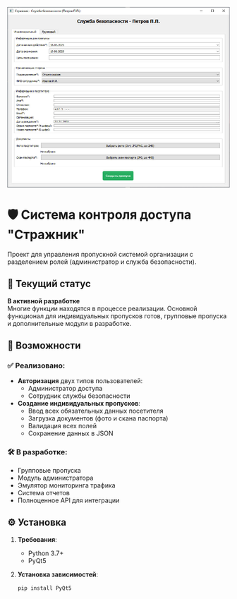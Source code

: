 ![Лого проекта](logo.jpg)

# 🛡️ Система контроля доступа "Стражник"

Проект для управления пропускной системой организации с разделением ролей (администратор и служба безопасности).

## 📌 Текущий статус
**В активной разработке**  
Многие функции находятся в процессе реализации. Основной функционал для индивидуальных пропусков готов, групповые пропуска и дополнительные модули в разработке.

## 🚀 Возможности

### ✅ Реализовано:
- **Авторизация** двух типов пользователей:
  - Администратор доступа
  - Сотрудник службы безопасности
- **Создание индивидуальных пропусков**:
  - Ввод всех обязательных данных посетителя
  - Загрузка документов (фото и скана паспорта)
  - Валидация всех полей
  - Сохранение данных в JSON

### 🛠 В разработке:
- Групповые пропуска
- Модуль администратора
- Эмулятор мониторинга трафика
- Система отчетов
- Полноценное API для интеграции

## ⚙️ Установка

1. **Требования**:
   - Python 3.7+
   - PyQt5

2. **Установка зависимостей**:
   ```bash
   pip install PyQt5
